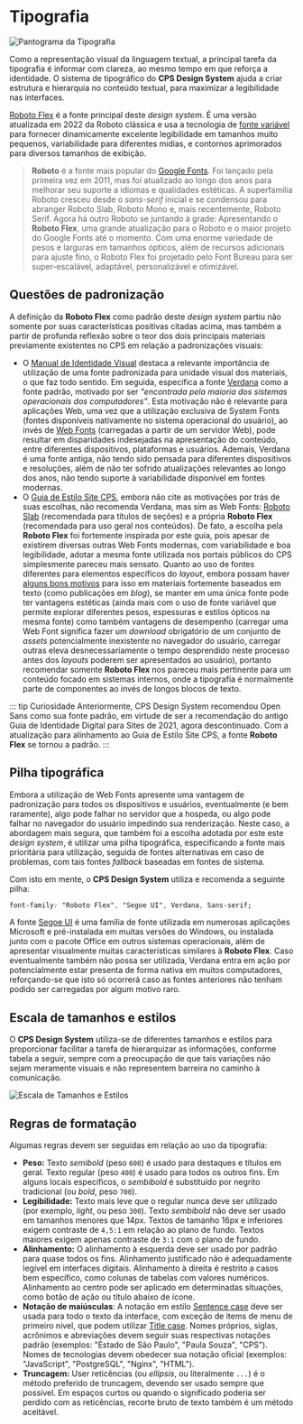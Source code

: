 # Tipografia

![Pantograma da Tipografia](~@source/assets/images/typography-pangram.png)

Como a representação visual da linguagem textual, a principal tarefa da tipografia é informar com clareza, ao mesmo tempo em que reforça a identidade. O sistema de tipográfico do **CPS Design System** ajuda a criar estrutura e hierarquia no conteúdo textual, para maximizar a legibilidade nas interfaces.

[Roboto Flex](https://fonts.google.com/specimen/Roboto+Flex) é a fonte principal deste _design system_. É uma versão atualizada em 2022 da Roboto clássica e usa a tecnologia de [fonte variável](https://fonts.google.com/knowledge/introducing_type/introducing_variable_fonts) para fornecer dinamicamente excelente legibilidade em tamanhos muito pequenos, variabilidade para diferentes mídias, e contornos aprimorados para diversos tamanhos de exibição.

> **Roboto** é a fonte mais popular do [Google Fonts](https://fonts.google.com/). Foi lançado pela primeira vez em 2011, mas foi atualizado ao longo dos anos para melhorar seu suporte a idiomas e qualidades estéticas. A superfamília Roboto cresceu desde o _sans-serif_ inicial e se condensou para abranger Roboto Slab, Roboto Mono e, mais recentemente, Roboto Serif. Agora há outro Roboto se juntando à grade: Apresentando o **Roboto Flex**, uma grande atualização para o Roboto e o maior projeto do Google Fonts até o momento. Com uma enorme variedade de pesos e larguras em tamanhos ópticos, além de recursos adicionais para ajuste fino, o Roboto Flex foi projetado pelo Font Bureau para ser super-escalável, adaptável, personalizável e otimizável.

## Questões de padronização

A definição da **Roboto Flex** como padrão deste _design system_ partiu não somente por suas características positivas citadas acima, mas também a partir de profunda reflexão sobre o teor dos dois principais materiais previamente existentes no CPS em relação a padronizações visuais:

- O [Manual de Identidade Visual](https://www.cps.sp.gov.br/asscom/manuais-assessoria-de-comunicacao/) destaca a relevante importância de utilização de uma fonte padronizada para unidade visual dos materiais, o que faz todo sentido. Em seguida, especifica a fonte [Verdana](https://en.wikipedia.org/wiki/Verdana) como a fonte padrão, motivado por ser <cite>"encontrada pela maioria dos sistemas operacionais dos computadores"</cite>. Esta motivação não é relevante para aplicações Web, uma vez que a utilização exclusiva de System Fonts (fontes disponíveis nativamente no sistema operacional do usuário), ao invés de [Web Fonts](https://fonts.google.com/knowledge/using_type/using_web_fonts) (carregadas a partir de um servidor Web), pode resultar em disparidades indesejadas na apresentação do conteúdo, entre diferentes dispositivos, plataformas e usuários. Ademais, Verdana é uma fonte antiga, não tendo sido pensada para diferentes dispositivos e resoluções, além de não ter sofrido atualizações relevantes ao longo dos anos, não tendo suporte à variabilidade disponível em fontes modernas.
- O [Guia de Estilo Site CPS](https://cps.sp.gov.br/guia-estilo/), embora não cite as motivações por trás de suas escolhas, não recomenda Verdana, mas sim as Web Fonts: [Roboto Slab](https://fonts.google.com/specimen/Roboto+Slab) (recomendada para títulos de seções) e a própria **Roboto Flex** (recomendada para uso geral nos conteúdos). De fato, a escolha pela **Roboto Flex** foi fortemente inspirada por este guia, pois apesar de existirem diversas outras Web Fonts modernas, com variabilidade e boa legibilidade, adotar a mesma fonte utilizada nos portais públicos do CPS simplesmente pareceu mais sensato. Quanto ao uso de fontes diferentes para elementos específicos do _layout_, embora possam haver [alguns bons motivos](https://fonts.google.com/knowledge/choosing_type/pairing_typefaces) para isso em materiais fortemente baseados em texto (como publicações em _blog_), se manter em uma única fonte pode ter vantagens estéticas (ainda mais com o uso de fonte variável que permite explorar diferentes pesos, espessuras e estilos ópticos na mesma fonte) como também vantagens de desempenho (carregar uma Web Font significa fazer um _download_ obrigatório de um conjunto de _assets_ potencialmente inexistente no navegador do usuário, carregar outras eleva desnecessariamente o tempo desprendido neste processo antes dos _layouts_ poderem ser apresentados ao usuário), portanto recomendar somente **Roboto Flex** nos pareceu mais pertinente para um conteúdo focado em sistemas internos, onde a tipografia é normalmente parte de componentes ao invés de longos blocos de texto.

::: tip Curiosidade
Anteriormente, CPS Design System recomendou Open Sans como sua fonte padrão, em virtude de ser a recomendação do antigo Guia de Identidade Digital para Sites de 2021, agora descontinuado. Com a atualização para alinhamento ao Guia de Estilo Site CPS, a fonte **Roboto Flex** se tornou a padrão.
:::

## Pilha tipográfica

Embora a utilização de Web Fonts apresente uma vantagem de padronização para todos os dispositivos e usuários, eventualmente (e bem raramente), algo pode falhar no servidor que a hospeda, ou algo pode falhar no navegador do usuário impedindo sua renderização. Neste caso, a abordagem mais segura, que também foi a escolha adotada por este este _design system_, é utilizar uma pilha tipográfica, especificando a fonte mais prioritária para utilização, seguida de fontes alternativas em caso de problemas, com tais fontes _fallback_ baseadas em fontes de sistema.

Com isto em mente, o **CPS Design System** utiliza e recomenda a seguinte pilha:

``` css
font-family: "Roboto Flex", "Segoe UI", Verdana, Sans-serif;
```

A fonte [Segoe UI](https://en.wikipedia.org/wiki/Segoe) é uma família de fonte utilizada em numerosas aplicações Microsoft e pré-instalada em muitas versões do Windows, ou instalada junto com o pacote Office em outros sistemas operacionais, além de apresentar visualmente muitas características similares à **Roboto Flex**. Caso eventualmente também não possa ser utilizada, Verdana entra em ação por potencialmente estar presenta de forma nativa em muitos computadores, reforçando-se que isto só ocorrerá caso as fontes anteriores não tenham podido ser carregadas por algum motivo raro.

## Escala de tamanhos e estilos

O **CPS Design System** utiliza-se de diferentes tamanhos e estilos para proporcionar facilitar a tarefa de hierarquizar as informações, conforme tabela a seguir, sempre com a preocupação de que tais variações não sejam meramente visuais e não representem barreira no caminho à comunicação.

![Escala de Tamanhos e Estilos](~@source/assets/images/typography-ramp.png)

## Regras de formatação

Algumas regras devem ser seguidas em relação ao uso da tipografia:

- **Peso:** Texto _semibold_ (peso `600`) é usado para destaques e títulos em geral. Texto regular (peso `400`) é usado para todos os outros fins. Em alguns locais específicos, o _sembibold_ é substituído por negrito tradicional (ou _bold_, peso `700`).
- **Legibilidade:** Texto mais leve que o regular nunca deve ser utilizado (por exemplo, _light_, ou peso `300`). Texto _sembibold_ não deve ser usado em tamanhos menores que 14px. Textos de tamanho 16px e inferiores exigem contraste de `4,5:1` em relação ao plano de fundo. Textos maiores exigem apenas contraste de `3:1` com o plano de fundo.
- **Alinhamento:** O alinhamento à esquerda deve ser usado por padrão para quase todos os fins.
Alinhamento justificado não é adequadamente legível em interfaces digitais. Alinhamento à direita é restrito a casos bem específico, como colunas de tabelas com valores numéricos. Alinhamento ao centro pode ser aplicado em determinadas situações, como botão de ação ou título abaixo de ícone.
- **Notação de maiúsculas**: A notação em estilo [Sentence case](https://en.wiktionary.org/wiki/sentence_case) deve ser usada para todo o texto da interface, com exceção de items de menu de primeiro nível, que podem utilizar [Title case](https://en.wiktionary.org/wiki/title_case).
Nomes próprios, siglas, acrônimos e abreviações devem seguir suas respectivas notações padrão (exemplos: "Estado de São Paulo", "Paula Souza", "CPS"). Nomes de tecnologias devem obedecer sua notação oficial (exemplos: "JavaScript", "PostgreSQL", "Nginx", "HTML").
- **Truncagem:** User reticências (ou _ellipsis_, ou literalmente `...`) é o método preferido de truncagem, devendo ser usado sempre que possível. Em espaços curtos ou quando o significado poderia ser perdido com as reticências, recorte bruto de texto também é um método aceitável.
